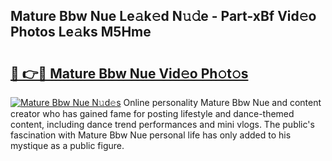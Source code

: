 ## Mature Bbw Nue Le𝚊k𝚎d N𝚞𝚍e - Part-xBf Vid𝚎o Photos Le𝚊ks M5Hme

# <h2><a href="http://fb6spt.evod.top/?m=Mature+Bbw+Nue">🔗 👉🔴 Mature Bbw Nue Vid𝚎o Ph𝚘t𝚘s</a></h2>

[![Mature Bbw Nue N𝚞d𝚎s](https://i.imgur.com/8V9OHl7.gif)](http://fb6spt.evod.top/?m=Mature+Bbw+Nue)
Online personality Mature Bbw Nue and content creator who has gained fame for posting lifestyle and dance-themed content, including dance trend performances and mini vlogs. The public's fascination with Mature Bbw Nue personal life has only added to his mystique as a public figure. 
